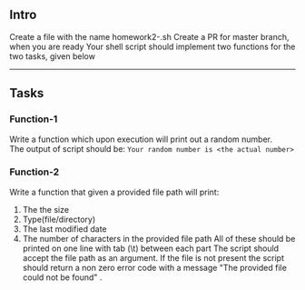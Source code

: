 ## Intro
Create a file with the name homework2-<your name>.sh
Create a PR for master branch, when you are ready
Your shell script should implement two functions for the two tasks, given below

----------

## Tasks

### Function-1

Write a function which upon execution will print out a random number.<br>
The output of script should be: `Your random number is <the actual number>`

### Function-2

Write a function that given a provided file path will print:
1. The the size
2. Type(file/directory)
3. The last modified date
4. The number of characters in the provided file path
All of these should be printed on one line with tab (\t) between each part
The script should accept the file path as an argument.
If the file is not present the script should return a non zero error code with a message "The provided file could not be found" .
